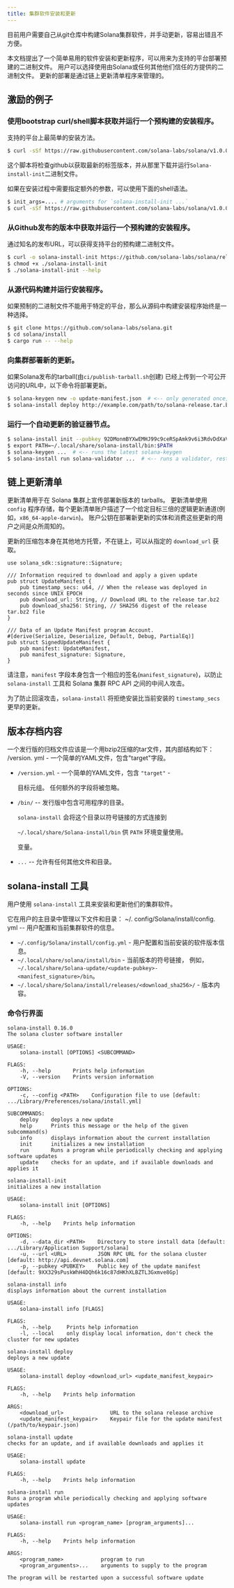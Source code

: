 ```yaml
---
title: 集群软件安装和更新
---
```


目前用户需要自己从git仓库中构建Solana集群软件，并手动更新，容易出错且不方便。

本文档提出了一个简单易用的软件安装和更新程序，可以用来为支持的平台部署预建的二进制文件。 用户可以选择使用由Solana或任何其他他们信任的方提供的二进制文件。 更新的部署是通过链上更新清单程序来管理的。

## 激励的例子

### 使用bootstrap curl/shell脚本获取并运行一个预构建的安装程序。

支持的平台上最简单的安装方法。

```bash
$ curl -sSf https://raw.githubusercontent.com/solana-labs/solana/v1.0.0/install/solana-install-init.sh | sh
```

这个脚本将检查github以获取最新的标签版本，并从那里下载并运行`Solana-install-init`二进制文件。

如果在安装过程中需要指定额外的参数，可以使用下面的shell语法。

```bash
$ init_args=.... # arguments for `solana-install-init ...`
$ curl -sSf https://raw.githubusercontent.com/solana-labs/solana/v1.0.0/install/solana-install-init.sh | sh -s - ${init_args}
```

### 从Github发布的版本中获取并运行一个预构建的安装程序。

通过知名的发布URL，可以获得支持平台的预构建二进制文件。

```bash
$ curl -o solana-install-init https://github.com/solana-labs/solana/releases/download/v1.0.0/solana-install-init-x86_64-apple-darwin
$ chmod +x ./solana-install-init
$ ./solana-install-init --help
```

### 从源代码构建并运行安装程序。

如果预制的二进制文件不能用于特定的平台，那么从源码中构建安装程序始终是一种选择。

```bash
$ git clone https://github.com/solana-labs/solana.git
$ cd solana/install
$ cargo run -- --help
```

### 向集群部署新的更新。

如果Solana发布的tarball\(由`ci/publish-tarball.sh`创建\) 已经上传到一个可公开访问的URL中，以下命令将部署更新。

```bash
$ solana-keygen new -o update-manifest.json  # <-- only generated once, the public key is shared with users
$ solana-install deploy http://example.com/path/to/solana-release.tar.bz2 update-manifest.json
```

### 运行一个自动更新的验证器节点。

```bash
$ solana-install init --pubkey 92DMonmBYXwEMHJ99c9ceRSpAmk9v6i3RdvDdXaVcrfj  # <-- pubkey is obtained from whoever is deploying the updates
$ export PATH=~/.local/share/solana-install/bin:$PATH
$ solana-keygen ...  # <-- runs the latest solana-keygen
$ solana-install run solana-validator ...  # <-- runs a validator, restarting it as necesary when an update is applied
```

## 链上更新清单

更新清单用于在 Solana 集群上宣传部署新版本的 tarballs。 更新清单使用 `config` 程序存储，每个更新清单账户描述了一个给定目标三倍的逻辑更新通道(例如，`x86_64-apple-darwin`)。 账户公钥在部署新更新的实体和消费这些更新的用户之间是众所周知的。

更新的压缩包本身在其他地方托管，不在链上，可以从指定的 `download_url` 获取。

```text
use solana_sdk::signature::Signature;

/// Information required to download and apply a given update
pub struct UpdateManifest {
    pub timestamp_secs: u64, // When the release was deployed in seconds since UNIX EPOCH
    pub download_url: String, // Download URL to the release tar.bz2
    pub download_sha256: String, // SHA256 digest of the release tar.bz2 file
}

/// Data of an Update Manifest program Account.
#[derive(Serialize, Deserialize, Default, Debug, PartialEq)]
pub struct SignedUpdateManifest {
    pub manifest: UpdateManifest,
    pub manifest_signature: Signature,
}
```

请注意，`manifest` 字段本身包含一个相应的签名\(`manifest_signature`\)，以防止 `solana-install` 工具和 Solana 集群 RPC API 之间的中间人攻击。

为了防止回滚攻击，`solana-install` 将拒绝安装比当前安装的 `timestamp_secs` 更早的更新。

## 版本存档内容

一个发行版的归档文件应该是一个用bzip2压缩的tar文件，其内部结构如下： /version. yml - 一个简单的YAML文件，包含"target"字段。

- `/version.yml` - 一个简单的YAML文件，包含 `"target"` -

  目标元组。 任何额外的字段将被忽略。

- `/bin/` -- 发行版中包含可用程序的目录。

  `solana-install` 会将这个目录以符号链接的方式连接到

  `~/.local/share/Solana-install/bin` 供 `PATH` 环境变量使用。

  变量。

- `...` -- 允许有任何其他文件和目录。

## solana-install 工具

用户使用 `solana-install` 工具来安装和更新他们的集群软件。

它在用户的主目录中管理以下文件和目录： ~/. config/Solana/install/config. yml -- 用户配置和当前集群软件的信息。

- `~/.config/Solana/install/config.yml` - 用户配置和当前安装的软件版本信息。
- `~/.local/share/solana/install/bin` - 当前版本的符号链接， 例如，`~/.local/share/Solana-update/<update-pubkey>-<manifest_signature>/bin`。
- `~/.local/share/Solana/install/releases/<download_sha256>/` - 版本内容。

### 命令行界面

```text
solana-install 0.16.0
The solana cluster software installer

USAGE:
    solana-install [OPTIONS] <SUBCOMMAND>

FLAGS:
    -h, --help       Prints help information
    -V, --version    Prints version information

OPTIONS:
    -c, --config <PATH>    Configuration file to use [default: .../Library/Preferences/solana/install.yml]

SUBCOMMANDS:
    deploy    deploys a new update
    help      Prints this message or the help of the given subcommand(s)
    info      displays information about the current installation
    init      initializes a new installation
    run       Runs a program while periodically checking and applying software updates
    update    checks for an update, and if available downloads and applies it
```

```text
solana-install-init
initializes a new installation

USAGE:
    solana-install init [OPTIONS]

FLAGS:
    -h, --help    Prints help information

OPTIONS:
    -d, --data_dir <PATH>    Directory to store install data [default: .../Library/Application Support/solana]
    -u, --url <URL>          JSON RPC URL for the solana cluster [default: http://api.devnet.solana.com]
    -p, --pubkey <PUBKEY>    Public key of the update manifest [default: 9XX329sPuskWhH4DQh6k16c87dHKhXLBZTL3Gxmve8Gp]
```

```text
solana-install info
displays information about the current installation

USAGE:
    solana-install info [FLAGS]

FLAGS:
    -h, --help     Prints help information
    -l, --local    only display local information, don't check the cluster for new updates
```

```text
solana-install deploy
deploys a new update

USAGE:
    solana-install deploy <download_url> <update_manifest_keypair>

FLAGS:
    -h, --help    Prints help information

ARGS:
    <download_url>               URL to the solana release archive
    <update_manifest_keypair>    Keypair file for the update manifest (/path/to/keypair.json)
```

```text
solana-install update
checks for an update, and if available downloads and applies it

USAGE:
    solana-install update

FLAGS:
    -h, --help    Prints help information
```

```text
solana-install run
Runs a program while periodically checking and applying software updates

USAGE:
    solana-install run <program_name> [program_arguments]...

FLAGS:
    -h, --help    Prints help information

ARGS:
    <program_name>            program to run
    <program_arguments>...    arguments to supply to the program

The program will be restarted upon a successful software update
```
